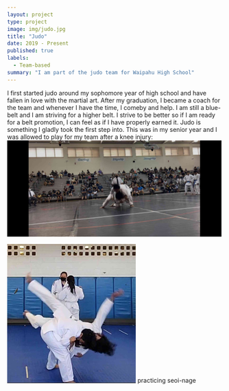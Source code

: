 ```yaml
---
layout: project
type: project
image: img/judo.jpg
title: "Judo"
date: 2019 - Present
published: true
labels:
  - Team-based
summary: "I am part of the judo team for Waipahu High School"
---
```

I first started judo around my sophomore year of high school and have fallen in love with the martial art. After my graduation, I became a coach for the team and whenever I have the time, I comeby and help. I am still a blue-belt and I am striving for a higher belt. I strive to be better so if I am ready for a belt promotion, I can feel as if I have properly earned it. Judo is something I gladly took the first step into. 
This was in my senior year and I was allowed to play for my team after a knee injury:
<img width = 500px class="throw-border throw" src="../img/throw.jpg"> 

<img width = 300px class="img-fluid" src="../img/me.jpg"> practicing seoi-nage

